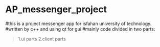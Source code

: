 # AP_messenger_project
#this is a project messenger app for isfahan university of technology.
#written by c++ and using qt for gui 
#mainly code divided in two parts:
>1.ui parts
>2.client parts

